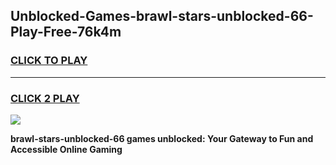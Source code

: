 
## Unblocked-Games-brawl-stars-unblocked-66-Play-Free-76k4m
<h3>
<a href="https://premium76.site?title=brawl-stars-unblocked-66&ref=23A">CLICK TO PLAY</a></h3>
<hr>

<h3>
<a href="https://premium76.site?title=brawl-stars-unblocked-66&ref=23A">CLICK 2 PLAY</a>
  
</h3>

<a href="https://premium76.site?title=brawl-stars-unblocked-66&ref=23A"><img src="https://clearcache.store/games.png"></a>


**brawl-stars-unblocked-66 games unblocked: Your Gateway to Fun and Accessible Online Gaming**
